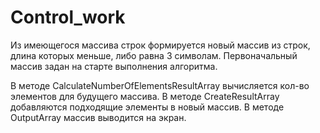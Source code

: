 # Control_work
Из имеющегося массива строк формируется новый массив из строк, длина которых меньше, либо равна 3 символам. Первоначальный массив задан на старте выполнения алгоритма.

В методе CalculateNumberOfElementsResultArray вычисляется кол-во элементов для будущего массива.
В методе CreateResultArray добавляются подходящие элементы в новый массив.
В методе OutputArray массив выводится на экран.